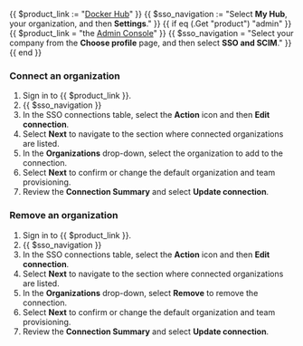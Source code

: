 {{ $product_link := "[Docker Hub](https://hub.docker.com)" }}
{{ $sso_navigation := "Select **My Hub**, your organization, and then **Settings**." }}
{{ if eq (.Get "product") "admin" }}
  {{ $product_link = "the [Admin Console](https://app.docker.com/admin)" }}
  {{ $sso_navigation = "Select your company from the **Choose profile** page, and then select **SSO and SCIM**." }}
{{ end }}

### Connect an organization

1. Sign in to {{ $product_link }}.
2. {{ $sso_navigation }}
3. In the SSO connections table, select the **Action** icon and then **Edit connection**.
4. Select **Next** to navigate to the section where connected organizations are listed.
5. In the **Organizations** drop-down, select the organization to add to the connection.
6. Select **Next** to confirm or change the default organization and team provisioning.
7. Review the **Connection Summary** and select **Update connection**.

### Remove an organization

1. Sign in to {{ $product_link }}.
2. {{ $sso_navigation }}
3. In the SSO connections table, select the **Action** icon and then **Edit connection**.
4. Select **Next** to navigate to the section where connected organizations are listed.
5. In the **Organizations** drop-down, select **Remove** to remove the connection.
6. Select **Next** to confirm or change the default organization and team provisioning.
7. Review the **Connection Summary** and select **Update connection**.
